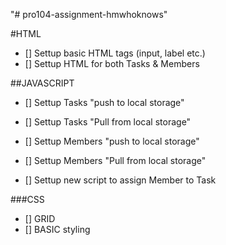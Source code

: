 "# pro104-assignment-hmwhoknows" 

#HTML
- [] Settup basic HTML tags (input, label etc.)
- [] Settup HTML for both Tasks & Members

##JAVASCRIPT
- [] Settup Tasks "push to local storage"
- [] Settup Tasks "Pull from local storage"

- [] Settup Members "push to local storage"
- [] Settup Members "Pull from local storage"

- [] Settup new script to assign Member to Task

###CSS
- [] GRID
- [] BASIC styling
